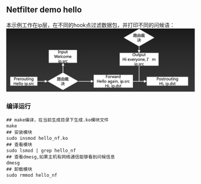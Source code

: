 ## Netfilter demo hello
本示例工作在ip层，在不同的hook点过滤数据包，并打印不同的问候语：
![hello_netfilter](./demo_hello_nf.png)

### 编译运行
```
## make编译，在当前生成目录下生成.ko模块文件
make
## 安装模块
sudo insmod hello_nf.ko
## 查看模块
sudo lsmod | grep hello_nf
## 查看dmesg,如果主机有网络通信能够看到问候信息
dmesg
## 卸载模块
sudo rmmod hello_nf
```